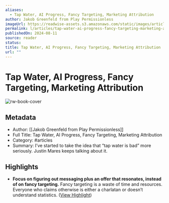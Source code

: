 ```yaml
---
aliases:
  - Tap Water, AI Progress, Fancy Targeting, Marketing Attribution
author: Jakob Greenfeld from Play Permissionless
imageUrl: https://readwise-assets.s3.amazonaws.com/static/images/article0.00998d930354.png
permalink: l/articles/tap-water-ai-progress-fancy-targeting-marketing-attribution
publishedOn: 2024-08-11
source: reader
status: 
title: Tap Water, AI Progress, Fancy Targeting, Marketing Attribution
url: ""
---
```

# Tap Water, AI Progress, Fancy Targeting, Marketing Attribution

![rw-book-cover](https://readwise-assets.s3.amazonaws.com/static/images/article0.00998d930354.png)

## Metadata

- Author: [[Jakob Greenfeld from Play Permissionless]]
- Full Title: Tap Water, AI Progress, Fancy Targeting, Marketing Attribution
- Category: #articles
- Summary: I’ve started to take the idea that “tap water is bad” more seriously. Justin Mares keeps talking about it.

## Highlights

- **Focus on figuring out messaging plus an offer that resonates, instead of on fancy targeting.**
  Fancy targeting is a waste of time and resources. Everyone who claims otherwise is either a charlatan or doesn’t understand statistics. ([View Highlight](https://read.readwise.io/read/01j50ssstjw64w4xt0ghb86trs))
